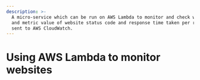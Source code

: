 ```yaml
---
description: >-
  A micro-service which can be run on AWS Lambda to monitor and check websites
  and metric value of website status code and response time taken per request is
  sent to AWS CloudWatch.
---
```


# Using AWS Lambda to monitor websites

